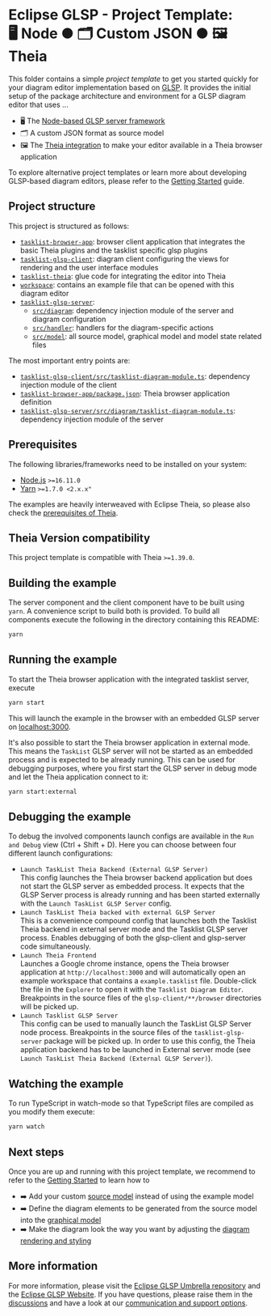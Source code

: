 # Eclipse GLSP - Project Template:<br> 🖥️ Node ● 🗂️ Custom JSON ● 🖼️ Theia

This folder contains a simple _project template_ to get you started quickly for your diagram editor implementation based on [GLSP](https://github.com/eclipse-glsp/glsp).
It provides the initial setup of the package architecture and environment for a GLSP diagram editor that uses ...

-   🖥️ The [Node-based GLSP server framework](https://github.com/eclipse-glsp/glsp-server-node)
-   🗂️ A custom JSON format as source model
-   🖼️ The [Theia integration](https://github.com/eclipse-glsp/glsp-theia-integration) to make your editor available in a Theia browser application

To explore alternative project templates or learn more about developing GLSP-based diagram editors, please refer to the [Getting Started](https://www.eclipse.org/glsp/documentation/gettingstarted) guide.

## Project structure

This project is structured as follows:

-   [`tasklist-browser-app`](./tasklist-browser-app): browser client application that integrates the basic Theia plugins and the tasklist specific glsp plugins
-   [`tasklist-glsp-client`](./tasklist-glsp-client): diagram client configuring the views for rendering and the user interface modules
-   [`tasklist-theia`](./tasklist-theia): glue code for integrating the editor into Theia
-   [`workspace`](./workspace): contains an example file that can be opened with this diagram editor
-   [`tasklist-glsp-server`](./tasklist-glsp-server):
    -   [`src/diagram`](./tasklist-glsp-server/src/diagram): dependency injection module of the server and diagram configuration
    -   [`src/handler`](./tasklist-glsp-server/src/handler): handlers for the diagram-specific actions
    -   [`src/model`](./tasklist-glsp-server/src/model): all source model, graphical model and model state related files

The most important entry points are:

-   [`tasklist-glsp-client/src/tasklist-diagram-module.ts`](./tasklist-glsp-client/src/tasklist-diagram-module.ts): dependency injection module of the client
-   [`tasklist-browser-app/package.json`](tasklist-browser-app/package.json): Theia browser application definition
-   [`tasklist-glsp-server/src/diagram/tasklist-diagram-module.ts`](./tasklist-glsp-server/src/diagram/tasklist-diagram-module.ts): dependency injection module of the server

## Prerequisites

The following libraries/frameworks need to be installed on your system:

-   [Node.js](https://nodejs.org/en/) `>=16.11.0`
-   [Yarn](https://classic.yarnpkg.com/en/docs/install#debian-stable) `>=1.7.0 <2.x.x"`

The examples are heavily interweaved with Eclipse Theia, so please also check the [prerequisites of Theia](https://github.com/eclipse-theia/theia/blob/master/doc/Developing.md#prerequisites).

## Theia Version compatibility

This project template is compatible with Theia `>=1.39.0`.

## Building the example

The server component and the client component have to be built using `yarn`.
A convenience script to build both is provided.
To build all components execute the following in the directory containing this README:

```bash
yarn
```

## Running the example

To start the Theia browser application with the integrated tasklist server, execute

```bash
yarn start
```

This will launch the example in the browser with an embedded GLSP server on [localhost:3000](http://localhost:3000).

It's also possible to start the Theia browser application in external mode. This means the `TaskList` GLSP server will not be started as an embedded process and is expected to be already running. This can be used for debugging purposes, where you first start the GLSP server in debug mode and let the Theia application connect to it:

```bash
yarn start:external
```

## Debugging the example

To debug the involved components launch configs are available in the `Run and Debug` view (Ctrl + Shift + D).
Here you can choose between four different launch configurations:

-   `Launch TaskList Theia Backend (External GLSP Server)`<br>
    This config launches the Theia browser backend application but does not start the GLSP server as embedded process.
    It expects that the GLSP Server process is already running and has been started externally with the `Launch TaskList GLSP Server` config.
-   `Launch TaskList Theia backed with external GLSP Server`<br>
    This is a convenience compound config that launches both the Tasklist Theia backend in external server mode and the Tasklist GLSP server process. Enables debugging of both the glsp-client and glsp-server code simultaneously.
-   `Launch Theia Frontend`<br>
    Launches a Google chrome instance, opens the Theia browser application at `http://localhost:3000` and will automatically open an example workspace that contains a `example.tasklist` file.
    Double-click the file in the `Explorer` to open it with the `Tasklist Diagram Editor`.
    Breakpoints in the source files of the `glsp-client/**/browser` directories will be picked up.
-   `Launch Tasklist GLSP Server`<br>
    This config can be used to manually launch the TaskList GLSP Server node process. Breakpoints in the source files of the `tasklist-glsp-server` package will be picked up. In order to use this config, the Theia application backend has to be launched in External server mode (see `Launch TaskList Theia Backend (External GLSP Server)`).

## Watching the example

To run TypeScript in watch-mode so that TypeScript files are compiled as you modify them execute:

```bash
yarn watch
```

## Next steps

Once you are up and running with this project template, we recommend to refer to the [Getting Started](https://www.eclipse.org/glsp/documentation) to learn how to

-   ➡️ Add your custom [source model](https://www.eclipse.org/glsp/documentation/sourcemodel) instead of using the example model
-   ➡️ Define the diagram elements to be generated from the source model into the [graphical model](https://www.eclipse.org/glsp/documentation/gmodel)
-   ➡️ Make the diagram look the way you want by adjusting the [diagram rendering and styling](https://www.eclipse.org/glsp/documentation/rendering)

## More information

For more information, please visit the [Eclipse GLSP Umbrella repository](https://github.com/eclipse-glsp/glsp) and the [Eclipse GLSP Website](https://www.eclipse.org/glsp/).
If you have questions, please raise them in the [discussions](https://github.com/eclipse-glsp/glsp/discussions) and have a look at our [communication and support options](https://www.eclipse.org/glsp/contact/).
